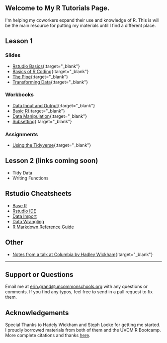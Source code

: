 ## Welcome to My R Tutorials Page.
I'm helping my coworkers expand their use and knowledge of R. This is will be the main resource for putting my materials until I find a different place.

## Lesson 1
### Slides
- [Rstudio Basics](Lesson1/slides/intro_to_Rstudio_slides.html){:target="_blank"}
- [Basics of R Coding](Lesson1/slides/introtoR_basics_slides.html){:target="_blank"}
- [The Pipe](Lesson1/slides/introtoR_pipe_slides.html){:target="_blank"}
- [Transforming Data](Lesson1/slides/introtoR_part2_slides.html){:target="_blank"}

### Workbooks
- [Data Input and Output](Lesson1/io.html){:target="_blank"}
- [Basic R](Lesson1/introtoR.nb.html){:target="_blank"}
- [Data Manipulation](Lesson1/introtoR_part2.nb.html){:target="_blank"}
- [Subsetting](Lesson1/subsetting.html){:target="_blank"}

### Assignments
- [Using the Tidyverse](Lesson1/Assignment/assignment_2.R){:target="_blank"}

## Lesson 2 (links coming soon)
- Tidy Data
- Writing Functions

## Rstudio Cheatsheets
- [Base R](http://github.com/rstudio/cheatsheets/raw/master/source/pdfs/base-r.pdf)
- [Rstudio IDE](https://www.rstudio.com/wp-content/uploads/2016/01/rstudio-IDE-cheatsheet.pdf)
- [Data Import](https://github.com/rstudio/cheatsheets/raw/master/source/pdfs/data-import-cheatsheet.pdf)
- [Data Wrangling](https://www.rstudio.com/wp-content/uploads/2015/02/data-wrangling-cheatsheet.pdf)
- [R Markdown Reference Guide](https://www.rstudio.com/wp-content/uploads/2015/03/rmarkdown-reference.pdf)

## Other
- [Notes from a talk at Columbia by Hadley Wickham](hadley_notes.nb.html){:target="_blank"}

---
## Support or Questions
Email me at erin.grand@uncommonschools.org with any questions or comments. If you find any typos, feel free to send in a pull request to fix them. 

## Acknowledgements
Special Thanks to Hadely Wickham and Steph Locke for getting me started. I proudly borrowed materials from both of them and the UVCM R Bootcamp. More complete citations and thanks [here](acknowledgements.md).

